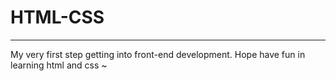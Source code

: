 # HTML-CSS
---
My very first step getting into front-end development.
Hope have fun in learning html and css ~
